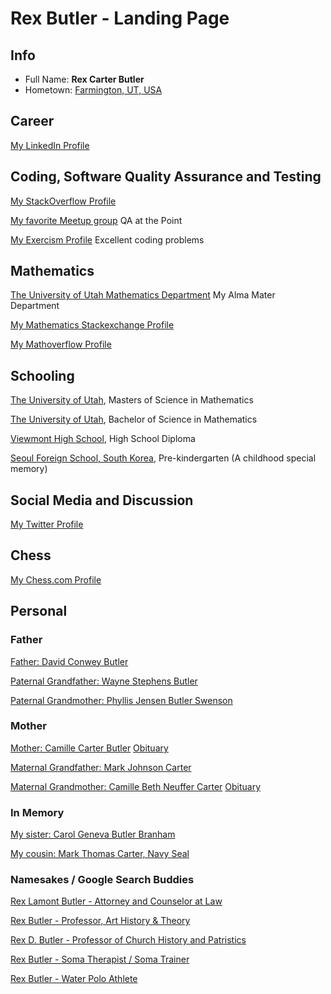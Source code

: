 # Rex Butler - Landing Page #

## Info ##

* Full Name: **Rex Carter Butler**
* Hometown: [Farmington, UT, USA](https://en.wikipedia.org/wiki/Farmington,_Utah)

## Career ##

[My LinkedIn Profile](https://www.linkedin.com/in/rexbutler/) 

## Coding, Software Quality Assurance and Testing ##

[My StackOverflow Profile](https://stackoverflow.com/users/431357/rex-butler)

[My favorite Meetup group](https://www.meetup.com/qa-at-the-point/) QA at the Point

[My Exercism Profile](https://exercism.org/profiles/rexbutler/solutions) Excellent coding problems

## Mathematics ##
 
[The University of Utah Mathematics Department](https://math.utah.edu) My Alma Mater Department

[My Mathematics Stackexchange Profile](https://math.stackexchange.com/users/6455/rex-butler)

[My Mathoverflow Profile](https://mathoverflow.net/users/10110/rex-butler)

## Schooling ##

[The University of Utah](https://www.utah.edu), Masters of Science in Mathematics

[The University of Utah](https://www.utah.edu), Bachelor of Science in Mathematics

[Viewmont High School](https://vhs.davis.k12.ut.us/), High School Diploma

[Seoul Foreign School, South Korea](https://www.seoulforeign.org/), Pre-kindergarten (A childhood special memory)

## Social Media and Discussion ##

[My Twitter Profile](https://twitter.com/RexButler10)

## Chess ##

[My Chess.com Profile](https://www.chess.com/member/rexbutler)

## Personal ##

### Father ###

[Father: David Conwey Butler](https://www.familysearch.org/tree/person/about/LX2Z-4WV)

[Paternal Grandfather: Wayne Stephens Butler](https://www.familysearch.org/tree/person/about/KWC7-6QS)

[Paternal Grandmother: Phyllis Jensen Butler Swenson](https://www.familysearch.org/tree/person/about/KWC7-6QQ)

### Mother ###

[Mother: Camille Carter Butler](https://www.familysearch.org/tree/pedigree/landscape/LX2Z-4WZ) [Obituary](https://www.myers-mortuary.com/obituary/Camille-Butler)

[Maternal Grandfather: Mark Johnson Carter](https://www.familysearch.org/tree/person/about/KWC7-6QT)

[Maternal Grandmother: Camille Beth Neuffer Carter](https://www.familysearch.org/tree/person/about/LX2Z-4WZ) [Obituary](https://www.legacy.com/us/obituaries/hjnews/name/camille-carter-obituary?id=15497104)

### In Memory ###

[My sister: Carol Geneva Butler Branham](https://www.myers-mortuary.com/obituary/Carol-Butler)

[My cousin: Mark Thomas Carter, Navy Seal](https://www.google.com/search?q=navy+seal+mark+thomas+carter)

### Namesakes / Google Search Buddies ###

[Rex Lamont Butler - Attorney and Counselor at Law](https://www.thehistorymakers.org/biography/rex-butler)

[Rex Butler - Professor, Art History & Theory](https://www.monash.edu/mada/art/people/rex-butler)

[Rex D. Butler - Professor of Church History and Patristics](https://www.nobts.edu/faculty/butler-rex.html)

[Rex Butler - Soma Therapist / Soma Trainer](https://www.rexbutler.com/my-story)

[Rex Butler - Water Polo Athlete](https://usctrojans.com/sports/mens-water-polo/roster/rex-butler/4680)


